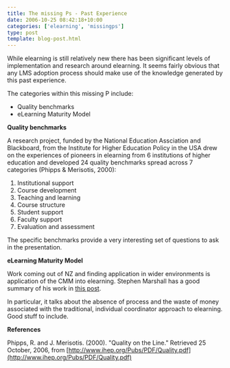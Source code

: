 ```yaml
---
title: The missing Ps - Past Experience
date: 2006-10-25 08:42:18+10:00
categories: ['elearning', 'missingps']
type: post
template: blog-post.html
---
```

While elearning is still relatively new there has been significant levels of implementation and research around elearning. It seems fairly obvious that any LMS adoption process should make use of the knowledge generated by this past experience.

The categories within this missing P include:

- Quality benchmarks
- eLearning Maturity Model

**Quality benchmarks**

A research project, funded by the National Education Assciation and Blackboard, from the Institute for Higher Education Policy in the USA drew on the experiences of pioneers in elearning from 6 institutions of higher education and developed 24 quality benchmarks spread across 7 categories (Phipps & Merisotis, 2000):

1. Institutional support
2. Course development
3. Teaching and learning
4. Course structure
5. Student support
6. Faculty support
7. Evaluation and assessment

The specific benchmarks provide a very interesting set of questions to ask in the presentation.

**eLearning Maturity Model**

Work coming out of NZ and finding application in wider environments is application of the CMM into elearning. Stephen Marshall has a good summary of his work in [this post](http://mfeldstein.com/index.php/weblog/a_kiwis_perspective_on_e_learning/).

In particular, it talks about the absence of process and the waste of money associated with the traditional, individual coordinator approach to elearning. Good stuff to include.

**References**

Phipps, R. and J. Merisotis. (2000). "Quality on the Line." Retrieved 25 October, 2006, from [http://www.ihep.org/Pubs/PDF/Quality.pdf](http://www.ihep.org/Pubs/PDF/Quality.pdf)